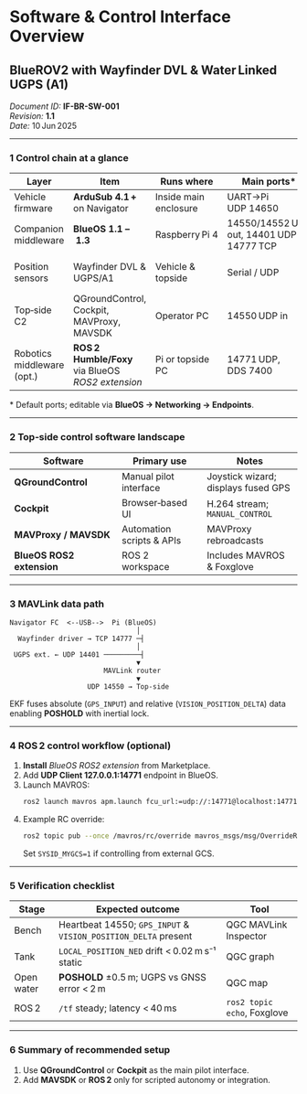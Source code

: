
# Software & Control Interface Overview  
## BlueROV2 with Wayfinder DVL & Water Linked UGPS (A1)  

*Document ID:* **IF-BR-SW-001**  
*Revision:* **1.1**  
*Date:* 10 Jun 2025  

---

### 1 Control chain at a glance  

| Layer | Item | Runs where | Main ports* | Purpose |
|-------|------|-----------|-------------|---------|
| Vehicle firmware | **ArduSub 4.1 +** on Navigator | Inside main enclosure | UART→Pi UDP 14650 | Attitude, thrust, flight modes |
| Companion middleware | **BlueOS 1.1 – 1.3** | Raspberry Pi 4 | 14550/14552 UDP out, 14401 UDP in, 14777 TCP | MAVLink routing, extensions |
| Position sensors | Wayfinder DVL & UGPS/A1 | Vehicle & topside | Serial / UDP | Feed EKF (`VISION_POSITION_DELTA`, `GPS_INPUT`) |
| Top‑side C2 | QGroundControl, Cockpit, MAVProxy, MAVSDK | Operator PC | 14550 UDP in | Pilot UI, scripts |
| Robotics middleware (opt.) | **ROS 2 Humble/Foxy** via BlueOS *ROS2 extension* | Pi or topside PC | 14771 UDP, DDS 7400 | Autonomous control |

\* Default ports; editable via **BlueOS → Networking → Endpoints**.

---

### 2 Top‑side control software landscape  

| Software | Primary use | Notes |
|----------|-------------|-------|
| **QGroundControl** | Manual pilot interface | Joystick wizard; displays fused GPS |
| **Cockpit** | Browser‑based UI | H.264 stream; `MANUAL_CONTROL` |
| **MAVProxy / MAVSDK** | Automation scripts & APIs | MAVProxy rebroadcasts |
| **BlueOS ROS2 extension** | ROS 2 workspace | Includes MAVROS & Foxglove |

---

### 3 MAVLink data path  

```
Navigator FC  <--USB-->  Pi (BlueOS)
                               │
  Wayfinder driver → TCP 14777 ─┤
                               │
 UGPS ext. ← UDP 14401 ─────────┤
                               ▼
                       MAVLink router
                               ▼
                   UDP 14550 → Top‑side
```

EKF fuses absolute (`GPS_INPUT`) and relative (`VISION_POSITION_DELTA`) data enabling **POSHOLD** with inertial lock.

---

### 4 ROS 2 control workflow (optional)  

1. **Install** *BlueOS ROS2 extension* from Marketplace.  
2. Add **UDP Client 127.0.0.1:14771** endpoint in BlueOS.  
3. Launch MAVROS:  
   ```bash
   ros2 launch mavros apm.launch fcu_url:=udp://:14771@localhost:14771
   ```  
4. Example RC override:  
   ```bash
   ros2 topic pub --once /mavros/rc/override mavros_msgs/msg/OverrideRCIn \     '{channels: [1500, 1500, 1500, 1500, 0, 0, 0, 0, 0, 0, 0, 0, 0, 0, 0, 0]}'
   ```  
   Set `SYSID_MYGCS=1` if controlling from external GCS.

---

### 5 Verification checklist  

| Stage | Expected outcome | Tool |
|-------|------------------|------|
| Bench | Heartbeat 14550; `GPS_INPUT` & `VISION_POSITION_DELTA` present | QGC MAVLink Inspector |
| Tank | `LOCAL_POSITION_NED` drift < 0.02 m s⁻¹ static | QGC graph |
| Open water | **POSHOLD** ±0.5 m; UGPS vs GNSS error < 2 m | QGC map |
| ROS 2 | `/tf` steady; latency < 40 ms | `ros2 topic echo`, Foxglove |

---

### 6 Summary of recommended setup  

1. Use **QGroundControl** or **Cockpit** as the main pilot interface.  
2. Add **MAVSDK** or **ROS 2** only for scripted autonomy or integration.  

[^upgrade]: Always re‑validate after BlueOS or ArduSub upgrades, because endpoint defaults may change.
